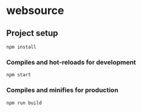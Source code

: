 # websource

## Project setup
```
npm install
```

### Compiles and hot-reloads for development
```
npm start
```

### Compiles and minifies for production
```
npm run build
```